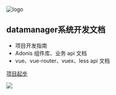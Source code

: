 ![logo](/assets/logo.png)

## datamanager系统开发文档

* 项目开发指南
* Adonis 组件库、业务 api 文档
* vue、vue-router、vuex、less api 文档

[项目起步](/zh-cn/README)

![](/assets/bg.png)
